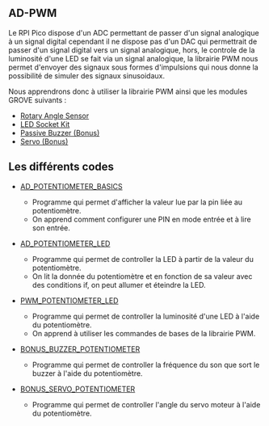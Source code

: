 ## AD-PWM

Le RPI Pico dispose d'un ADC permettant de passer d'un signal analogique à un signal digital cependant il ne dispose pas d'un DAC qui permettrait de passer d'un signal digital vers un signal analogique, hors, le controle de la luminosité d'une LED se fait via un signal analogique, la librairie PWM nous permet d'envoyer des signaux sous formes d'impulsions qui nous donne la possibilité de simuler des signaux sinusoidaux.

Nous apprendrons donc à utiliser la librairie PWM ainsi que les modules GROVE suivants :

- [Rotary Angle Sensor](https://wiki.seeedstudio.com/Grove-Rotary_Angle_Sensor/)
- [LED Socket Kit](https://wiki.seeedstudio.com/Grove-LED_Socket_Kit/)
- [Passive Buzzer (Bonus)](https://wiki.seeedstudio.com/Grove_passive_Buzzer/)
- [Servo (Bonus)](https://wiki.seeedstudio.com/Grove-Servo/)

## Les différents codes

  - [AD_POTENTIOMETER_BASICS](AD_POTENTIOMETER_BASICS.py)
      - Programme qui permet d'afficher la valeur lue par la pin liée au potentiomètre.
      - On apprend comment configurer une PIN en mode entrée et à lire son entrée.

  - [AD_POTENTIOMETER_LED](AD_POTENTIOMETER_LED.py)
      - Programme qui permet de controller la LED à partir de la valeur du potentiomètre.
      - On lit la donnée du potentiomètre et en fonction de sa valeur avec des conditions if, on peut allumer et éteindre la LED.

  - [PWM_POTENTIOMETER_LED](PWM_POTENTIOMETER_LED.py)
      - Programme qui permet de controller la luminosité d'une LED à l'aide du potentiomètre.
      - On apprend à utiliser les commandes de bases de la librairie PWM.
  - [BONUS_BUZZER_POTENTIOMETER](BONUS_BUZZER_POTENTIOMETER.py)
      - Programme qui permet de controller la fréquence du son que sort le buzzer à l'aide du potentiomètre.
  - [BONUS_SERVO_POTENTIOMETER](BONUS_SERVO_POTENTIOMETER.py)
      - Programme qui permet de controller l'angle du servo moteur à l'aide du potentiomètre.
